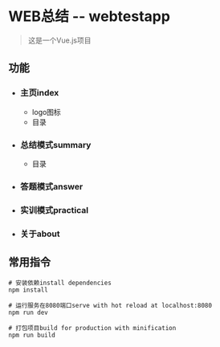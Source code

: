 # WEB总结 -- webtestapp

> 这是一个Vue.js项目

## 功能
- ### 主页index
   - logo图标
   - 目录
- ### 总结模式summary
   - 目录
- ### 答题模式answer
- ### 实训模式practical 
- ### 关于about

## 常用指令
``` 
# 安装依赖install dependencies
npm install

# 运行服务在8080端口serve with hot reload at localhost:8080
npm run dev

# 打包项目build for production with minification
npm run build
```